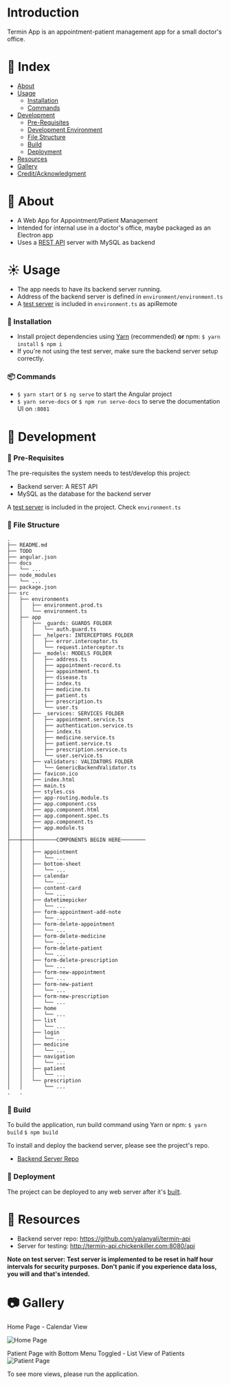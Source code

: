 # Introduction
Termin App is an appointment-patient management app for a small doctor's office.

# :ledger: Index

- [About](#beginner-about)
- [Usage](#sunny-usage)
  - [Installation](#electric_plug-installation)
  - [Commands](#package-commands)
- [Development](#wrench-development)
  - [Pre-Requisites](#notebook-pre-requisites)
  - [Development Environment](#nut_and_bolt-development-environment)
  - [File Structure](#file_folder-file-structure)
  - [Build](#hammer-build)  
  - [Deployment](#rocket-deployment)  
- [Resources](#page_facing_up-resources)
- [Gallery](#camera-gallery)
- [Credit/Acknowledgment](#star2-creditacknowledgment)

# :beginner: About
- A Web App for Appointment/Patient Management
- Intended for internal use in a doctor's office, maybe packaged as an Electron app
- Uses a [REST API](https://source.ai.fh-erfurt.de/wa4953al/SS19_JAVA2_ITLand) server with MySQL as backend

# :sunny: Usage
- The app needs to have its backend server running.
- Address of the backend server is defined in `environment/environment.ts`
- A [test server](http://termin-api.chickenkiller.com:8080/api) is included in `environment.ts` as apiRemote

###  :electric_plug: Installation
- Install project dependencies using [Yarn](https://github.com/yarnpkg/yarn) (recommended) **or** npm:
`$ yarn install`
`$ npm i`
- If you're not using the test server, make sure the backend server setup correctly.


###  :package: Commands
- `$ yarn start` or `$ ng serve` to start the Angular project
- `$ yarn serve-docs` or `$ npm run serve-docs` to serve the documentation UI on `:8081`

#  :wrench: Development

### :notebook: Pre-Requisites
The pre-requisites the system needs to test/develop this project:
- Backend server: A REST API
- MySQL as the database for the backend server

A [test server](http://termin-api.chickenkiller.com:8080/api) is included in the project. Check `environment.ts`

###  :file_folder: File Structure

```
.
├── README.md
├── TODO
├── angular.json
├── docs
│   └── ...
├── node_modules
│   └── ...
├── package.json
├── src
│   ├── environments
│   │   ├── environment.prod.ts
│   │   └── environment.ts
│   ├── app
│   │   ├── _guards: GUARDS FOLDER
│   │   │   └── auth.guard.ts
│   │   ├── _helpers: INTERCEPTORS FOLDER
│   │   │   ├── error.interceptor.ts
│   │   │   └── request.interceptor.ts
│   │   ├── _models: MODELS FOLDER
│   │   │   ├── address.ts
│   │   │   ├── appointment-record.ts
│   │   │   ├── appointment.ts
│   │   │   ├── disease.ts
│   │   │   ├── index.ts
│   │   │   ├── medicine.ts
│   │   │   ├── patient.ts
│   │   │   ├── prescription.ts
│   │   │   └── user.ts
│   │   ├── _services: SERVICES FOLDER
│   │   │   ├── appointment.service.ts
│   │   │   ├── authentication.service.ts
│   │   │   ├── index.ts
│   │   │   ├── medicine.service.ts
│   │   │   ├── patient.service.ts
│   │   │   ├── prescription.service.ts
│   │   │   └── user.service.ts
│   │   ├── validators: VALIDATORS FOLDER
│   │   │   └── GenericBackendValidator.ts
│   │   ├── favicon.ico
│   │   ├── index.html
│   │   ├── main.ts
│   │   ├── styles.css
│   │   ├── app-routing.module.ts
│   │   ├── app.component.css
│   │   ├── app.component.html
│   │   ├── app.component.spec.ts
│   │   ├── app.component.ts
│   │   ├── app.module.ts
│   │   │
├───┼───┼───────COMPONENTS BEGIN HERE────────
│   │   │
│   │   ├── appointment
│   │   │   └── ...
│   │   ├── bottom-sheet
│   │   │   └── ...
│   │   ├── calendar
│   │   │   └── ...
│   │   ├── content-card
│   │   │   └── ...
│   │   ├── datetimepicker
│   │   │   └── ...
│   │   ├── form-appointment-add-note
│   │   │   └── ...
│   │   ├── form-delete-appointment
│   │   │   └── ...
│   │   ├── form-delete-medicine
│   │   │   └── ...
│   │   ├── form-delete-patient
│   │   │   └── ...
│   │   ├── form-delete-prescription
│   │   │   └── ...
│   │   ├── form-new-appointment
│   │   │   └── ...
│   │   ├── form-new-patient
│   │   │   └── ...
│   │   ├── form-new-prescription
│   │   │   └── ...
│   │   ├── home
│   │   │   └── ...
│   │   ├── list
│   │   │   └── ...
│   │   ├── login
│   │   │   └── ...
│   │   ├── medicine
│   │   │   └── ...
│   │   ├── navigation
│   │   │   └── ...
│   │   ├── patient
│   │   │   └── ...
│   │   └── prescription
│   │       └── ...
.   .
```

###  :hammer: Build
To build the application, run build command using Yarn or npm:
`$ yarn build`
`$ npm build`

To install and deploy the backend server, please see the project's repo.

- [Backend Server Repo](https://github.com/yalanyali/termin-api)

### :rocket: Deployment
The project can be deployed to any web server after it's [built](#hammer-build).

#  :page_facing_up: Resources
- Backend server repo: https://github.com/yalanyali/termin-api
- Server for testing: http://termin-api.chickenkiller.com:8080/api

**Note on test server:**
**Test server is implemented to be reset in half hour intervals for security purposes.**
**Don't panic if you experience data loss, you will and that's intended.**

#  :camera: Gallery
Home Page - Calendar View  

![Home Page](./docs/images/calendar.png "Home Page")

Patient Page with Bottom Menu Toggled - List View of Patients  
![Patient Page](./docs/images/patient_2.png "Patient Page")

To see more views, please run the application.

